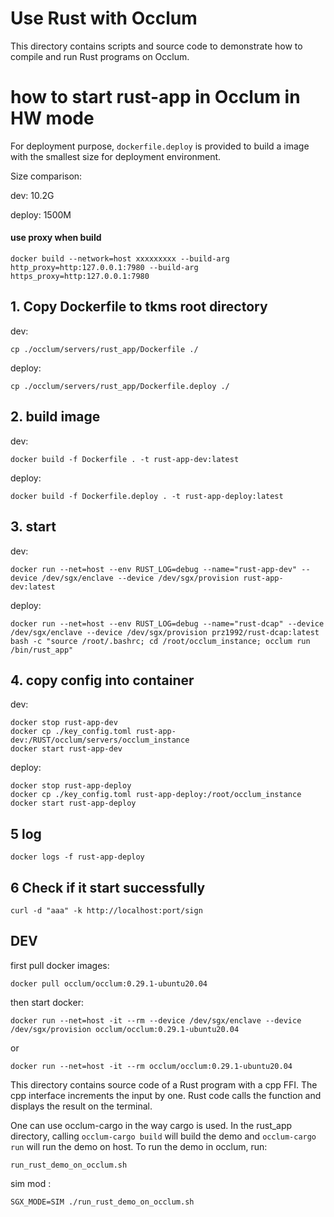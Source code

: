 # Use Rust with Occlum

This directory contains scripts and source code to demonstrate how to
compile and run Rust programs on Occlum.

# how to start rust-app in Occlum in HW mode

For deployment purpose, `dockerfile.deploy` is provided to build a image with the smallest size for deployment environment.

Size comparison:

dev: 10.2G

deploy: 1500M  

#### use proxy when build
```
docker build --network=host xxxxxxxxx --build-arg http_proxy=http:127.0.0.1:7980 --build-arg https_proxy=http:127.0.0.1:7980
```

## 1. Copy Dockerfile to tkms root directory 
dev:

`cp ./occlum/servers/rust_app/Dockerfile ./`

deploy:

`cp ./occlum/servers/rust_app/Dockerfile.deploy ./`

## 2. build image
dev:

`docker build -f Dockerfile . -t rust-app-dev:latest`

deploy:

`docker build -f Dockerfile.deploy . -t rust-app-deploy:latest`

## 3. start
dev:

`docker run --net=host --env RUST_LOG=debug --name="rust-app-dev" --device /dev/sgx/enclave --device /dev/sgx/provision rust-app-dev:latest`

deploy:

`docker run --net=host --env RUST_LOG=debug --name="rust-dcap" --device /dev/sgx/enclave --device /dev/sgx/provision prz1992/rust-dcap:latest bash -c "source /root/.bashrc; cd /root/occlum_instance; occlum run /bin/rust_app"`

## 4. copy config into container
dev:

```
docker stop rust-app-dev
docker cp ./key_config.toml rust-app-dev:/RUST/occlum/servers/occlum_instance 
docker start rust-app-dev
```

deploy:

```
docker stop rust-app-deploy
docker cp ./key_config.toml rust-app-deploy:/root/occlum_instance
docker start rust-app-deploy
```

## 5 log
`docker logs -f rust-app-deploy`

## 6 Check if it start successfully
`curl -d "aaa" -k http://localhost:port/sign`


## DEV

first pull docker images:
```
docker pull occlum/occlum:0.29.1-ubuntu20.04
```
then start docker:
```
docker run --net=host -it --rm --device /dev/sgx/enclave --device /dev/sgx/provision occlum/occlum:0.29.1-ubuntu20.04
```
or
```
docker run --net=host -it --rm occlum/occlum:0.29.1-ubuntu20.04

```
This directory contains source code of a Rust program with a cpp FFI. The cpp
interface increments the input by one. Rust code calls the function and
displays the result on the terminal.

One can use occlum-cargo in the way cargo is used. In the rust\_app directory,
calling ```occlum-cargo build``` will build the demo and ```occlum-cargo run```
will run the demo on host. To run the demo in occlum, run:
```
run_rust_demo_on_occlum.sh
```

sim mod :
```
SGX_MODE=SIM ./run_rust_demo_on_occlum.sh
```


